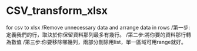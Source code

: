 # CSV_transform_xlsx
for csv to xlsx
/Remove unnecessary data and arrange data in rows
/第一步:定義我們的行，取決於你保留資料那列最多有幾行。
/第二步:將你要的資料那行轉為數值
/第三步:你要移除哪幾列，兩部分刪除用list，單一區域可用range就好。
